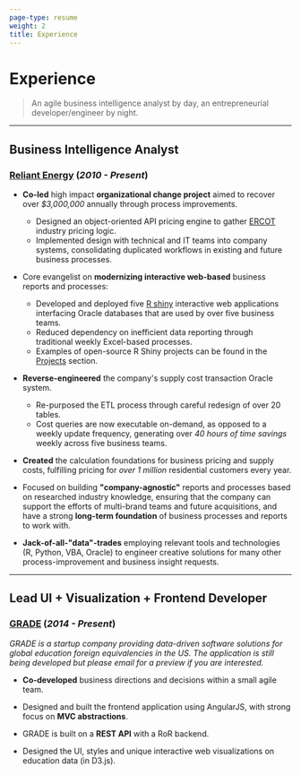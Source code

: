 ```yaml
---
page-type: resume
weight: 2
title: Experience
---
```


# Experience
>   An agile business intelligence analyst by day, an entrepreneurial developer/engineer by night.

------

## Business Intelligence Analyst
### [Reliant Energy][] (*2010 - Present*)

-   **Co-led** high impact **organizational change project** aimed to recover over *$3,000,000* annually through 
    process improvements.
    -   Designed an object-oriented API pricing engine to gather [ERCOT][] industry pricing logic.
    -   Implemented design with technical and IT teams into company systems, consolidating duplicated workflows in 
        existing and future business processes.
    
-   Core evangelist on **modernizing interactive web-based** business reports and processes:
    -   Developed and deployed five [R shiny][] interactive web applications interfacing Oracle databases that are 
        used by over five business teams.
    -   Reduced dependency on inefficient data reporting through traditional weekly Excel-based processes.
    -   Examples of open-source R Shiny projects can be found in the [Projects](#projects) section.

-   **Reverse-engineered** the company's supply cost transaction Oracle system.
    -   Re-purposed the ETL process through careful redesign of over 20 tables.
    -   Cost queries are now executable on-demand, as opposed to a weekly update frequency, generating over *40 hours
        of time savings* weekly across five business teams.

-   **Created** the calculation foundations for business pricing and supply costs, fulfilling pricing for *over 1
    million* residential customers every year.

-   Focused on building **"company-agnostic"** reports and processes based on researched industry knowledge, ensuring
    that the company can support the efforts of multi-brand teams and future acquisitions, and have a strong 
    **long-term  foundation** of business processes and reports to work with.

-   **Jack-of-all-"data"-trades** employing relevant tools and technologies (R, Python, VBA, Oracle) to engineer 
    creative solutions for many other process-improvement and business insight requests.

------

## Lead UI + Visualization + Frontend Developer
### [GRADE][]  (*2014 - Present*)

*GRADE is a startup company providing data-driven software solutions for global education foreign equivalencies in 
the US.  The application is still being developed but please email for a preview if you are interested.*
    
-   **Co-developed** business directions and decisions within a small agile team.

-   Designed and built the frontend application using AngularJS, with strong focus on **MVC abstractions**.
    
-   GRADE is built on a **REST API** with a RoR backend.

-   Designed the UI, styles and unique interactive web visualizations on education data (in D3.js).


<!-- links -->
[Reliant Energy]: https://www.reliant.com/
[ERCOT]: http://www.ercot.com/
[R Shiny]: http://shiny.rstudio.com/gallery/
[GRADE]: /
